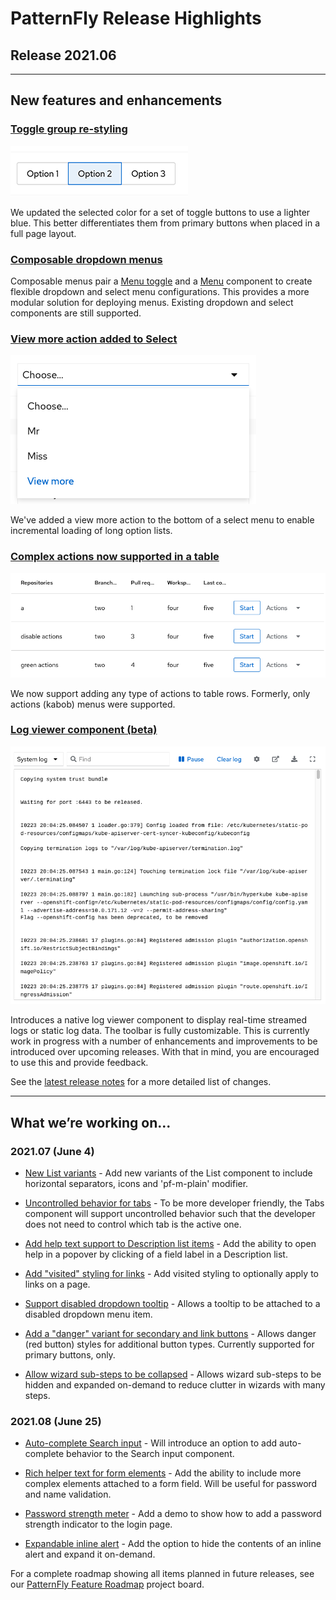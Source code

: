 # PatternFly Release Highlights
## Release 2021.06
----------------------------------------------------------
## New features and enhancements

### [Toggle group re-styling](https://v4-archive.patternfly.org/v4/components/toggle-group)

![restyled toggle group](./img/toggle-group.png)

 We updated the selected color for a set of toggle buttons to use a lighter blue. This better differentiates them from primary buttons when placed in a full page layout.

### [Composable dropdown menus](https://v4-archive.patternfly.org/v4/demos/composable-menu)

 Composable menus pair a [Menu toggle](https://v4-archive.patternfly.org/v4/components/menu-toggle) and a [Menu](https://v4-archive.patternfly.org/v4/components/menu) component to create flexible dropdown and select menu configurations. This provides a more modular solution for deploying menus. Existing dropdown and select components are still supported.

### [View more action added to Select](https://v4-archive.patternfly.org/v4/components/select#view-more)

![select with view more](./img/view-more.png)

We've added a view more action to the bottom of a select menu to enable incremental loading of long option lists.

### [Complex actions now supported in a table](https://v4-archive.patternfly.org/v4/components/table#actions-and-first-cell-in-body-rows-as-th)

![table with complex actions](./img/table-with-actions.png)

We now support adding any type of actions to table rows. Formerly, only actions (kabob) menus were supported.

### [Log viewer component (beta)](https://v4-archive.patternfly.org/v4/components/log-viewer)

![log viewer](./img/log-viewer.png)

 Introduces a native log viewer component to display real-time streamed logs or static log data. The toolbar is fully customizable. This is currently work in progress with a number of enhancements and improvements to be introduced over upcoming releases. With that in mind, you are encouraged to use this and provide feedback.

See the [latest release notes](https://v4-archive.patternfly.org/v4/developer-resources/release-notes) for a more detailed list of changes.

-----------------------------------------------------------------------------

## What we’re working on...

### 2021.07 (June 4)

* [New List variants](https://github.com/patternfly/patternfly-react/issues/5336) - Add new variants of the List component to include horizontal separators, icons and 'pf-m-plain' modifier.

* [Uncontrolled behavior for tabs](https://github.com/patternfly/patternfly-react/issues/4458) - To be more developer friendly, the Tabs component will support uncontrolled behavior such that the developer does not need to control which tab is the active one.

* [Add help text support to Description list items](https://github.com/patternfly/patternfly-react/issues/5482) - Add the ability to open help in a popover by clicking of a field label in a Description list.

* [Add "visited" styling for links](https://github.com/patternfly/patternfly/issues/3726) - Add visited styling to optionally apply to links on a page.

* [Support disabled dropdown tooltip](https://github.com/patternfly/patternfly/issues/3680) - Allows a tooltip to be attached to a disabled dropdown menu item.

* [Add a "danger" variant for secondary and link buttons](https://github.com/patternfly/patternfly-react/issues/5578) - Allows danger (red button) styles for additional button types. Currently supported for primary buttons, only.

* [Allow wizard sub-steps to be collapsed](https://github.com/patternfly/patternfly-react/issues/5580) - Allows wizard sub-steps to be hidden and expanded on-demand to reduce clutter in wizards with many steps.

### 2021.08 (June 25)

* [Auto-complete Search input](https://github.com/patternfly/patternfly-react/issues/5499) - Will introduce an option to add auto-complete behavior to the Search input component.

* [Rich helper text for form elements](https://github.com/patternfly/patternfly/issues/4017) - Add the ability to include more complex elements attached to a form field. Will be useful for password and name validation.

* [Password strength meter](https://github.com/patternfly/patternfly/issues/4018) - Add a demo to show how to add a password strength indicator to the login page.

* [Expandable inline alert](https://github.com/patternfly/patternfly/issues/4056) - Add the option to hide the contents of an inline alert and expand it on-demand.



For a complete roadmap showing all items planned in future releases, see our [PatternFly Feature Roadmap](https://github.com/orgs/patternfly/projects/4?fullscreen=true) project board.
